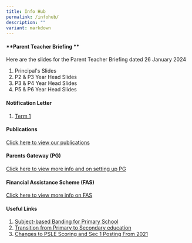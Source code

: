 ```yaml
---
title: Info Hub
permalink: /infohub/
description: ""
variant: markdown
---
```

#### **Parent Teacher Briefing **
Here are the slides for the Parent Teacher Briefing dated 26 January 2024
1. Principal's Slides
2. P2 & P3 Year Head Slides
3. P3 & P4 Year Head Slides
4. P5 & P6 Year Head Slides


#### **Notification Letter**
1. [Term 1](/files/2024_Term_1_Notification_Letter.pdf)


#### **Publications**

[Click here to view our publications](https://www.greenridgepri.moe.edu.sg/publication/)


#### **Parents Gateway (PG)**

[Click here to view more info and on setting up PG](https://www.greenridgepri.moe.edu.sg/pg/)


#### **Financial Assistance Scheme (FAS)**

[Click here to view more info on FAS](https://greenridgepri.moe.edu.sg/fas/)


#### **Useful Links**

1. [Subject-based Banding for Primary School](https://www.moe.gov.sg/primary/curriculum/subject-based-banding)
2. [Transition from Primary to Secondary education](https://www.moe.gov.sg/secondary/transition-to-secondary)
3. [Changes to PSLE Scoring and Sec 1 Posting From 2021](https://www.moe.gov.sg/microsites/psle-fsbb/psle/main.html)